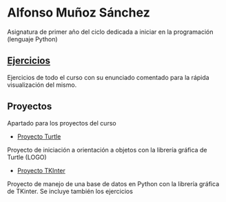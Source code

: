 # Alfonso Muñoz Sánchez

Asignatura de primer año del ciclo dedicada a iniciar en la programación (lenguaje Python)

## [Ejercicios](https://alfonmnz.github.io/Python-1DAW-Programacion/Ejercicios)

Ejercicios de todo el curso con su enunciado comentado para la rápida visualización del mismo.

## Proyectos

Apartado para los proyectos del curso
* [Proyecto Turtle](https://alfonmnz.github.io/Python-1DAW-Programacion/ProyectoTurtle)

Proyecto de iniciación a orientación a objetos con la librería gráfica de Turtle (LOGO)

* [Proyecto TKInter](https://alfonmnz.github.io/Python-1DAW-Programacion/ProyectoYEjerciciosTKinter)

Proyecto de manejo de una base de datos en Python con la librería gráfica de TKinter. Se incluye también los ejercicios
